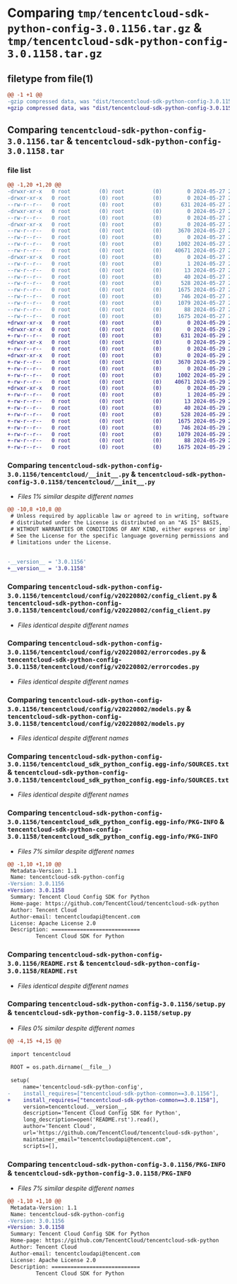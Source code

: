 # Comparing `tmp/tencentcloud-sdk-python-config-3.0.1156.tar.gz` & `tmp/tencentcloud-sdk-python-config-3.0.1158.tar.gz`

## filetype from file(1)

```diff
@@ -1 +1 @@
-gzip compressed data, was "dist/tencentcloud-sdk-python-config-3.0.1156.tar", last modified: Mon May 27 20:41:00 2024, max compression
+gzip compressed data, was "dist/tencentcloud-sdk-python-config-3.0.1158.tar", last modified: Wed May 29 20:36:11 2024, max compression
```

## Comparing `tencentcloud-sdk-python-config-3.0.1156.tar` & `tencentcloud-sdk-python-config-3.0.1158.tar`

### file list

```diff
@@ -1,20 +1,20 @@
-drwxr-xr-x   0 root         (0) root         (0)        0 2024-05-27 20:41:00.000000 tencentcloud-sdk-python-config-3.0.1156/
-drwxr-xr-x   0 root         (0) root         (0)        0 2024-05-27 20:41:00.000000 tencentcloud-sdk-python-config-3.0.1156/tencentcloud/
--rw-r--r--   0 root         (0) root         (0)      631 2024-05-27 20:40:59.000000 tencentcloud-sdk-python-config-3.0.1156/tencentcloud/__init__.py
-drwxr-xr-x   0 root         (0) root         (0)        0 2024-05-27 20:41:00.000000 tencentcloud-sdk-python-config-3.0.1156/tencentcloud/config/
--rw-r--r--   0 root         (0) root         (0)        0 2024-05-27 20:40:59.000000 tencentcloud-sdk-python-config-3.0.1156/tencentcloud/config/__init__.py
-drwxr-xr-x   0 root         (0) root         (0)        0 2024-05-27 20:41:00.000000 tencentcloud-sdk-python-config-3.0.1156/tencentcloud/config/v20220802/
--rw-r--r--   0 root         (0) root         (0)     3670 2024-05-27 20:40:59.000000 tencentcloud-sdk-python-config-3.0.1156/tencentcloud/config/v20220802/config_client.py
--rw-r--r--   0 root         (0) root         (0)        0 2024-05-27 20:40:59.000000 tencentcloud-sdk-python-config-3.0.1156/tencentcloud/config/v20220802/__init__.py
--rw-r--r--   0 root         (0) root         (0)     1002 2024-05-27 20:40:59.000000 tencentcloud-sdk-python-config-3.0.1156/tencentcloud/config/v20220802/errorcodes.py
--rw-r--r--   0 root         (0) root         (0)    40671 2024-05-27 20:40:59.000000 tencentcloud-sdk-python-config-3.0.1156/tencentcloud/config/v20220802/models.py
-drwxr-xr-x   0 root         (0) root         (0)        0 2024-05-27 20:41:00.000000 tencentcloud-sdk-python-config-3.0.1156/tencentcloud_sdk_python_config.egg-info/
--rw-r--r--   0 root         (0) root         (0)        1 2024-05-27 20:41:00.000000 tencentcloud-sdk-python-config-3.0.1156/tencentcloud_sdk_python_config.egg-info/dependency_links.txt
--rw-r--r--   0 root         (0) root         (0)       13 2024-05-27 20:41:00.000000 tencentcloud-sdk-python-config-3.0.1156/tencentcloud_sdk_python_config.egg-info/top_level.txt
--rw-r--r--   0 root         (0) root         (0)       40 2024-05-27 20:41:00.000000 tencentcloud-sdk-python-config-3.0.1156/tencentcloud_sdk_python_config.egg-info/requires.txt
--rw-r--r--   0 root         (0) root         (0)      528 2024-05-27 20:41:00.000000 tencentcloud-sdk-python-config-3.0.1156/tencentcloud_sdk_python_config.egg-info/SOURCES.txt
--rw-r--r--   0 root         (0) root         (0)     1675 2024-05-27 20:41:00.000000 tencentcloud-sdk-python-config-3.0.1156/tencentcloud_sdk_python_config.egg-info/PKG-INFO
--rw-r--r--   0 root         (0) root         (0)      746 2024-05-27 20:40:59.000000 tencentcloud-sdk-python-config-3.0.1156/README.rst
--rw-r--r--   0 root         (0) root         (0)     1079 2024-05-27 20:40:59.000000 tencentcloud-sdk-python-config-3.0.1156/setup.py
--rw-r--r--   0 root         (0) root         (0)       88 2024-05-27 20:41:00.000000 tencentcloud-sdk-python-config-3.0.1156/setup.cfg
--rw-r--r--   0 root         (0) root         (0)     1675 2024-05-27 20:41:00.000000 tencentcloud-sdk-python-config-3.0.1156/PKG-INFO
+drwxr-xr-x   0 root         (0) root         (0)        0 2024-05-29 20:36:11.000000 tencentcloud-sdk-python-config-3.0.1158/
+drwxr-xr-x   0 root         (0) root         (0)        0 2024-05-29 20:36:11.000000 tencentcloud-sdk-python-config-3.0.1158/tencentcloud/
+-rw-r--r--   0 root         (0) root         (0)      631 2024-05-29 20:36:11.000000 tencentcloud-sdk-python-config-3.0.1158/tencentcloud/__init__.py
+drwxr-xr-x   0 root         (0) root         (0)        0 2024-05-29 20:36:11.000000 tencentcloud-sdk-python-config-3.0.1158/tencentcloud/config/
+-rw-r--r--   0 root         (0) root         (0)        0 2024-05-29 20:36:11.000000 tencentcloud-sdk-python-config-3.0.1158/tencentcloud/config/__init__.py
+drwxr-xr-x   0 root         (0) root         (0)        0 2024-05-29 20:36:11.000000 tencentcloud-sdk-python-config-3.0.1158/tencentcloud/config/v20220802/
+-rw-r--r--   0 root         (0) root         (0)     3670 2024-05-29 20:36:11.000000 tencentcloud-sdk-python-config-3.0.1158/tencentcloud/config/v20220802/config_client.py
+-rw-r--r--   0 root         (0) root         (0)        0 2024-05-29 20:36:11.000000 tencentcloud-sdk-python-config-3.0.1158/tencentcloud/config/v20220802/__init__.py
+-rw-r--r--   0 root         (0) root         (0)     1002 2024-05-29 20:36:11.000000 tencentcloud-sdk-python-config-3.0.1158/tencentcloud/config/v20220802/errorcodes.py
+-rw-r--r--   0 root         (0) root         (0)    40671 2024-05-29 20:36:11.000000 tencentcloud-sdk-python-config-3.0.1158/tencentcloud/config/v20220802/models.py
+drwxr-xr-x   0 root         (0) root         (0)        0 2024-05-29 20:36:11.000000 tencentcloud-sdk-python-config-3.0.1158/tencentcloud_sdk_python_config.egg-info/
+-rw-r--r--   0 root         (0) root         (0)        1 2024-05-29 20:36:11.000000 tencentcloud-sdk-python-config-3.0.1158/tencentcloud_sdk_python_config.egg-info/dependency_links.txt
+-rw-r--r--   0 root         (0) root         (0)       13 2024-05-29 20:36:11.000000 tencentcloud-sdk-python-config-3.0.1158/tencentcloud_sdk_python_config.egg-info/top_level.txt
+-rw-r--r--   0 root         (0) root         (0)       40 2024-05-29 20:36:11.000000 tencentcloud-sdk-python-config-3.0.1158/tencentcloud_sdk_python_config.egg-info/requires.txt
+-rw-r--r--   0 root         (0) root         (0)      528 2024-05-29 20:36:11.000000 tencentcloud-sdk-python-config-3.0.1158/tencentcloud_sdk_python_config.egg-info/SOURCES.txt
+-rw-r--r--   0 root         (0) root         (0)     1675 2024-05-29 20:36:11.000000 tencentcloud-sdk-python-config-3.0.1158/tencentcloud_sdk_python_config.egg-info/PKG-INFO
+-rw-r--r--   0 root         (0) root         (0)      746 2024-05-29 20:36:11.000000 tencentcloud-sdk-python-config-3.0.1158/README.rst
+-rw-r--r--   0 root         (0) root         (0)     1079 2024-05-29 20:36:11.000000 tencentcloud-sdk-python-config-3.0.1158/setup.py
+-rw-r--r--   0 root         (0) root         (0)       88 2024-05-29 20:36:11.000000 tencentcloud-sdk-python-config-3.0.1158/setup.cfg
+-rw-r--r--   0 root         (0) root         (0)     1675 2024-05-29 20:36:11.000000 tencentcloud-sdk-python-config-3.0.1158/PKG-INFO
```

### Comparing `tencentcloud-sdk-python-config-3.0.1156/tencentcloud/__init__.py` & `tencentcloud-sdk-python-config-3.0.1158/tencentcloud/__init__.py`

 * *Files 1% similar despite different names*

```diff
@@ -10,8 +10,8 @@
 # Unless required by applicable law or agreed to in writing, software
 # distributed under the License is distributed on an "AS IS" BASIS,
 # WITHOUT WARRANTIES OR CONDITIONS OF ANY KIND, either express or implied.
 # See the License for the specific language governing permissions and
 # limitations under the License.
 
 
-__version__ = '3.0.1156'
+__version__ = '3.0.1158'
```

### Comparing `tencentcloud-sdk-python-config-3.0.1156/tencentcloud/config/v20220802/config_client.py` & `tencentcloud-sdk-python-config-3.0.1158/tencentcloud/config/v20220802/config_client.py`

 * *Files identical despite different names*

### Comparing `tencentcloud-sdk-python-config-3.0.1156/tencentcloud/config/v20220802/errorcodes.py` & `tencentcloud-sdk-python-config-3.0.1158/tencentcloud/config/v20220802/errorcodes.py`

 * *Files identical despite different names*

### Comparing `tencentcloud-sdk-python-config-3.0.1156/tencentcloud/config/v20220802/models.py` & `tencentcloud-sdk-python-config-3.0.1158/tencentcloud/config/v20220802/models.py`

 * *Files identical despite different names*

### Comparing `tencentcloud-sdk-python-config-3.0.1156/tencentcloud_sdk_python_config.egg-info/SOURCES.txt` & `tencentcloud-sdk-python-config-3.0.1158/tencentcloud_sdk_python_config.egg-info/SOURCES.txt`

 * *Files identical despite different names*

### Comparing `tencentcloud-sdk-python-config-3.0.1156/tencentcloud_sdk_python_config.egg-info/PKG-INFO` & `tencentcloud-sdk-python-config-3.0.1158/tencentcloud_sdk_python_config.egg-info/PKG-INFO`

 * *Files 7% similar despite different names*

```diff
@@ -1,10 +1,10 @@
 Metadata-Version: 1.1
 Name: tencentcloud-sdk-python-config
-Version: 3.0.1156
+Version: 3.0.1158
 Summary: Tencent Cloud Config SDK for Python
 Home-page: https://github.com/TencentCloud/tencentcloud-sdk-python
 Author: Tencent Cloud
 Author-email: tencentcloudapi@tencent.com
 License: Apache License 2.0
 Description: ============================
         Tencent Cloud SDK for Python
```

### Comparing `tencentcloud-sdk-python-config-3.0.1156/README.rst` & `tencentcloud-sdk-python-config-3.0.1158/README.rst`

 * *Files identical despite different names*

### Comparing `tencentcloud-sdk-python-config-3.0.1156/setup.py` & `tencentcloud-sdk-python-config-3.0.1158/setup.py`

 * *Files 0% similar despite different names*

```diff
@@ -4,15 +4,15 @@
 
 import tencentcloud
 
 ROOT = os.path.dirname(__file__)
 
 setup(
     name='tencentcloud-sdk-python-config',
-    install_requires=["tencentcloud-sdk-python-common==3.0.1156"],
+    install_requires=["tencentcloud-sdk-python-common==3.0.1158"],
     version=tencentcloud.__version__,
     description='Tencent Cloud Config SDK for Python',
     long_description=open('README.rst').read(),
     author='Tencent Cloud',
     url='https://github.com/TencentCloud/tencentcloud-sdk-python',
     maintainer_email="tencentcloudapi@tencent.com",
     scripts=[],
```

### Comparing `tencentcloud-sdk-python-config-3.0.1156/PKG-INFO` & `tencentcloud-sdk-python-config-3.0.1158/PKG-INFO`

 * *Files 7% similar despite different names*

```diff
@@ -1,10 +1,10 @@
 Metadata-Version: 1.1
 Name: tencentcloud-sdk-python-config
-Version: 3.0.1156
+Version: 3.0.1158
 Summary: Tencent Cloud Config SDK for Python
 Home-page: https://github.com/TencentCloud/tencentcloud-sdk-python
 Author: Tencent Cloud
 Author-email: tencentcloudapi@tencent.com
 License: Apache License 2.0
 Description: ============================
         Tencent Cloud SDK for Python
```

